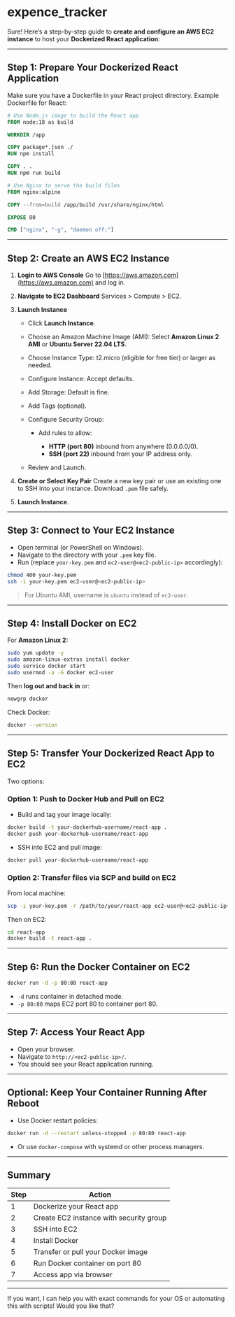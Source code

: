 # expence_tracker


Sure! Here’s a step-by-step guide to **create and configure an AWS EC2 instance** to host your **Dockerized React application**:

---

## Step 1: Prepare Your Dockerized React Application

Make sure you have a Dockerfile in your React project directory. Example Dockerfile for React:

```Dockerfile
# Use Node.js image to build the React app
FROM node:18 as build

WORKDIR /app

COPY package*.json ./
RUN npm install

COPY . .
RUN npm run build

# Use Nginx to serve the build files
FROM nginx:alpine

COPY --from=build /app/build /usr/share/nginx/html

EXPOSE 80

CMD ["nginx", "-g", "daemon off;"]
```

---

## Step 2: Create an AWS EC2 Instance

1. **Login to AWS Console**
   Go to [https://aws.amazon.com](https://aws.amazon.com) and log in.

2. **Navigate to EC2 Dashboard**
   Services > Compute > EC2.

3. **Launch Instance**

   * Click **Launch Instance**.
   * Choose an Amazon Machine Image (AMI): Select **Amazon Linux 2 AMI** or **Ubuntu Server 22.04 LTS**.
   * Choose Instance Type: t2.micro (eligible for free tier) or larger as needed.
   * Configure Instance: Accept defaults.
   * Add Storage: Default is fine.
   * Add Tags (optional).
   * Configure Security Group:

     * Add rules to allow:

       * **HTTP (port 80)** inbound from anywhere (0.0.0.0/0).
       * **SSH (port 22)** inbound from your IP address only.
   * Review and Launch.

4. **Create or Select Key Pair**
   Create a new key pair or use an existing one to SSH into your instance. Download `.pem` file safely.

5. **Launch Instance**.

---

## Step 3: Connect to Your EC2 Instance

* Open terminal (or PowerShell on Windows).
* Navigate to the directory with your `.pem` key file.
* Run (replace `your-key.pem` and `ec2-user@<ec2-public-ip>` accordingly):

```bash
chmod 400 your-key.pem
ssh -i your-key.pem ec2-user@<ec2-public-ip>
```

> For Ubuntu AMI, username is `ubuntu` instead of `ec2-user`.

---

## Step 4: Install Docker on EC2

For **Amazon Linux 2:**

```bash
sudo yum update -y
sudo amazon-linux-extras install docker
sudo service docker start
sudo usermod -a -G docker ec2-user
```

Then **log out and back in** or:

```bash
newgrp docker
```

Check Docker:

```bash
docker --version
```

---

## Step 5: Transfer Your Dockerized React App to EC2

Two options:

### Option 1: Push to Docker Hub and Pull on EC2

* Build and tag your image locally:

```bash
docker build -t your-dockerhub-username/react-app .
docker push your-dockerhub-username/react-app
```

* SSH into EC2 and pull image:

```bash
docker pull your-dockerhub-username/react-app
```

### Option 2: Transfer files via SCP and build on EC2

From local machine:

```bash
scp -i your-key.pem -r /path/to/your/react-app ec2-user@<ec2-public-ip>:/home/ec2-user/
```

Then on EC2:

```bash
cd react-app
docker build -t react-app .
```

---

## Step 6: Run the Docker Container on EC2

```bash
docker run -d -p 80:80 react-app
```

* `-d` runs container in detached mode.
* `-p 80:80` maps EC2 port 80 to container port 80.

---

## Step 7: Access Your React App

* Open your browser.
* Navigate to `http://<ec2-public-ip>/`.
* You should see your React application running.

---

## Optional: Keep Your Container Running After Reboot

* Use Docker restart policies:

```bash
docker run -d --restart unless-stopped -p 80:80 react-app
```

* Or use `docker-compose` with systemd or other process managers.

---

## Summary

| Step | Action                                  |
| ---- | --------------------------------------- |
| 1    | Dockerize your React app                |
| 2    | Create EC2 instance with security group |
| 3    | SSH into EC2                            |
| 4    | Install Docker                          |
| 5    | Transfer or pull your Docker image      |
| 6    | Run Docker container on port 80         |
| 7    | Access app via browser                  |

---

If you want, I can help you with exact commands for your OS or automating this with scripts! Would you like that?
